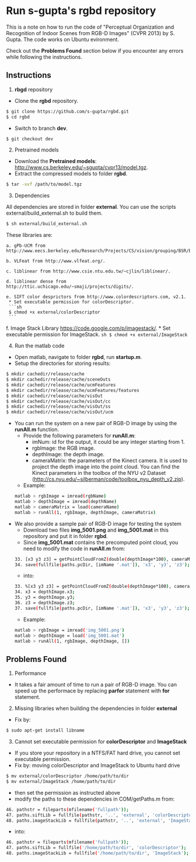 # Run s-gupta's rgbd repository

This is a note on how to run the code of "Perceptual Organization and Recognition of Indoor Scenes from RGB-D Images" (CVPR 2013) by S. Gupta. The code works on Ubuntu evironment.

Check out the **Problems Found** section below if you encounter any errors while following the instructions.

## Instructions
1. **rbgd** repository
 * Clone the **rgbd** repository.
 ```sh
 $ git clone https://github.com/s-gupta/rgbd.git
 $ cd rgbd
 ```
 * Switch to branch **dev**.
 ```sh
 $ git checkout dev
 ```
2. Pretrained models
 * Download the **Pretrained models**: http://www.cs.berkeley.edu/~sgupta/cvpr13/model.tgz.
 * Extract the compressed models to folder **rgbd**.
 ```sh
 $ tar -xvf /path/to/model.tgz
 ```
3. Dependencies

  All dependencies are stored in folder **external**. You can use the scripts external/build_external.sh to build them.
  ```sh
  $ sh external/build_external.sh
  ```
    
  These libraries are:

    a. gPb-UCM from http://www.eecs.berkeley.edu/Research/Projects/CS/vision/grouping/BSR/BSR_full.tgz.
   
    b. VLFeat from http://www.vlfeat.org/.
   
    c. liblinear from http://www.csie.ntu.edu.tw/~cjlin/liblinear/.
   
    d. liblinear dense from http://ttic.uchicago.edu/~smaji/projects/digits/.
   
    e. SIFT color desprictors from http://www.colordescriptors.com, v2.1.
     * Set executable permission for colorDescriptor.
     ```sh
     $ chmod +x external/colorDescriptor
     ```
   
   f. Image Stack Library https://code.google.com/p/imagestack/.
    * Set executable permission for ImageStack.
    ```sh
    $ chmod +x external/ImageStack
    ```
   
4. Run the matlab code
 * Open matlab, navigate to folder **rgbd**, run **startup.m**.
 * Setup the directories for storing results:
 ```sh
 $ mkdir cachedir/release/cache
 $ mkdir cachedir/release/cache/sceneOuts
 $ mkdir cachedir/release/cache/ucmFeatures
 $ mkdir cachedir/release/cache/ucmFeatures/features
 $ mkdir cachedir/release/cache/visOut
 $ mkdir cachedir/release/cache/visOut/cc
 $ mkdir cachedir/release/cache/visOut/ss
 $ mkdir cachedir/release/cache/visOut/ucm
 ```
 * You can run the system on a new pair of RGB-D image by using the **runAll.m** function.
   * Provide the following parameters for **runAll.m**:
     * imNum: id for the output, it could be any integer starting from 1.
      * rgbImage: the RGB image.
       * depthImage: the depth image.
        * cameraMatrix: the parameters of the Kinect camera. It is used to project the depth image into the point cloud. You can find the Kinect parameters in the toolbox of the NYU v2 Dataset (http://cs.nyu.edu/~silberman/code/toolbox_nyu_depth_v2.zip).
    * Example:
    ```sh
    matlab > rgbImage = imread(rgbName)
    matlab > depthImage = imread(depthName)
    matlab > cameraMatrix = load(cameraName) 
    matlab > runAll(1, rgbImage, depthImage, cameraMatrix)
    ```
 * We also provide a sample pair of RGB-D image for testing the system
   * Download two files **img_5001.png** and **img_5001.mat** in this repository and put it in folder **rgbd**.
   * Since **img_5001.mat** contains the precomputed point cloud, you need to modify the code in **runAll.m** from:
   ```sh
   33. [x3 y3 z3] = getPointCloudFromZ(double(depthImage*100), cameraMatrix, 1);
   34. save(fullfile(paths.pcDir, [imName '.mat']), 'x3', 'y3', 'z3');
   ```
   * into:
   ```sh
   33. %[x3 y3 z3] = getPointCloudFromZ(double(depthImage*100), cameraMatrix, 1);
   34. x3 = depthImage.x3;
   35. y3 = depthImage.y3;
   36. z3 = depthImage.z3;
   37. save(fullfile(paths.pcDir, [imName '.mat']), 'x3', 'y3', 'z3');
   ```
   * Example:
   ```sh
   matlab > rgbImage = imread('img_5001.png')
   matlab > depthImage = load('img_5001.mat')
   matlab > runAll(1, rgbImage, depthImage, [])
   ```

## Problems Found
1. Performance
 * It takes a fair amount of time to run a pair of RGB-D image. You can speed up the performace by replacing **parfor** statement with **for** statement.
2. Missing libraries when building the dependencies in folder **external** 
 * Fix by:
 ```sh
 $ sudo apt-get install libname
 ```
3. Cannot set executable permission for **colorDescriptor** and **ImageStack**
 * If you store your repository in a NTFS/FAT hard drive, you cannot set executable permission.
 * Fix by: moving colorDescriptor and ImageStack to Ubuntu hard drive
 ```sh
 $ mv external/colorDescriptor /home/path/to/dir
 $ mv external/ImageStack /home/path/to/dir 
 ```
 * then set the permission as instructed above
 * modify the paths to these dependencies in COM/getPaths.m from:
 ```sh
 46. pathstr = fileparts(mfilename('fullpath'));
 47. paths.siftLib = fullfile(pathstr, '..', 'external', 'colorDescriptor');
 48. paths.imageStackLib = fullfile(pathstr, '..', 'external', 'ImageStack');
 ```
 * into:
 ```sh
 46. pathstr = fileparts(mfilename('fullpath'));
 47. paths.siftLib = fullfile('/home/path/to/dir', 'colorDescriptor');
 48. paths.imageStackLib = fullfile('/home/path/to/dir', 'ImageStack');
 ```
